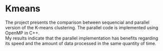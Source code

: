 # Kmeans
The project presents the comparison between sequencial and parallel version of
the K-means clustering. The parallel code is implemented
using OpenMP in C++. <br /> My results indicate that the parallel
implementation has benefits regarding its speed and the
amount of data processed in the same quantity of time.
